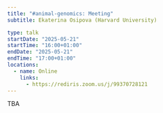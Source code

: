 ```yaml
---
title: "#animal-genomics: Meeting"
subtitle: Ekaterina Osipova (Harvard University)

type: talk
startDate: "2025-05-21"
startTime: "16:00+01:00"
endDate: "2025-05-21"
endTime: "17:00+01:00"
locations:
  - name: Online
    links:
      - https://rediris.zoom.us/j/99370728121
---
```


TBA
